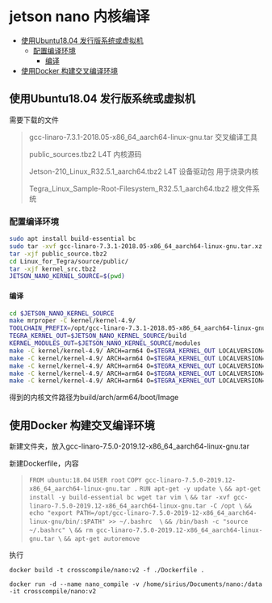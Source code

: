# jetson nano 内核编译<!-- omit in toc -->
<!-- vscode-markdown-toc -->
* [使用Ubuntu18.04 发行版系统或虚拟机](#Ubuntu18.04)
	* [配置编译环境](#)
		* [编译](#-1)
* [使用Docker 构建交叉编译环境](#Docker)

<!-- vscode-markdown-toc-config
	numbering=false
	autoSave=true
	/vscode-markdown-toc-config -->
<!-- /vscode-markdown-toc -->


## <a name='Ubuntu18.04'></a>使用Ubuntu18.04 发行版系统或虚拟机

需要下载的文件
>   gcc-linaro-7.3.1-2018.05-x86_64_aarch64-linux-gnu.tar  交叉编译工具
>
>   public_sources.tbz2	L4T 内核源码
>
>   Jetson-210_Linux_R32.5.1_aarch64.tbz2  L4T 设备驱动包 用于烧录内核
>
>   Tegra_Linux_Sample-Root-Filesystem_R32.5.1_aarch64.tbz2 根文件系统

### <a name=''></a>配置编译环境

```bash
sudo apt install build-essential bc
sudo tar -xvf gcc-linaro-7.3.1-2018.05-x86_64_aarch64-linux-gnu.tar.xz -C /opt
tar -xjf public_source.tbz2
cd Linux_for_Tegra/source/public/
tar -xjf kernel_src.tbz2
JETSON_NANO_KERNEL_SOURCE=$(pwd)
```

#### <a name='-1'></a>编译

```bash
cd $JETSON_NANO_KERNEL_SOURCE
make mrproper -C kernel/kernel-4.9/
TOOLCHAIN_PREFIX=/opt/gcc-linaro-7.3.1-2018.05-x86_64_aarch64-linux-gnu/bin/aarch64-gnu-
TEGRA_KERNEL_OUT=$JETSON_NANO_KERNEL_SOURCE/build
KERNEL_MODULES_OUT=$JETSON_NANO_KERNEL_SOURCE/modules
make -C kernel/kernel-4.9/ ARCH=arm64 O=$TEGRA_KERNEL_OUT LOCALVERSION=-tegra CROSS_COMPILE=${TOOLCHAIN_PREFIX} tegra_defconfig
make -C kernel/kernel-4.9/ ARCH=arm64 O=$TEGRA_KERNEL_OUT LOCALVERSION=-tegra CROSS_COMPILE=${TOOLCHAIN_PREFIX} -j8 --output-sync=target zImage
make -C kernel/kernel-4.9/ ARCH=arm64 O=$TEGRA_KERNEL_OUT LOCALVERSION=-tegra CROSS_COMPILE=${TOOLCHAIN_PREFIX} -j8 --output-sync=target modules
make -C kernel/kernel-4.9/ ARCH=arm64 O=$TEGRA_KERNEL_OUT LOCALVERSION=-tegra CROSS_COMPILE=${TOOLCHAIN_PREFIX} -j8 --output-sync=target dtbs
make -C kernel/kernel-4.9/ ARCH=arm64 O=$TEGRA_KERNEL_OUT LOCALVERSION=-tegra INSTALL_MOD_PATH=$KERNEL_MODULES_OUT modules_install
```
得到的内核文件路径为build/arch/arm64/boot/Image

## <a name='Docker'></a>使用Docker 构建交叉编译环境

新建文件夹，放入gcc-linaro-7.5.0-2019.12-x86_64_aarch64-linux-gnu.tar

新建Dockerfile，内容

>   `FROM ubuntu:18.04`
>   `USER root`
>   `COPY gcc-linaro-7.5.0-2019.12-x86_64_aarch64-linux-gnu.tar .`
>   `RUN apt-get -y update \`
>   `&& apt-get install -y build-essential bc wget tar vim \`
>   `&& tar -xvf gcc-linaro-7.5.0-2019.12-x86_64_aarch64-linux-gnu.tar -C /opt \`
>   `&& echo "export PATH=/opt/gcc-linaro-7.5.0-2019-12-x86_64_aarch64-linux-gnu/bin/:$PATH" >> ~/.bashrc  \`
>   `&& /bin/bash -c "source ~/.bashrc" \`
>   `&& rm gcc-linaro-7.5.0-2019.12-x86_64_aarch64-linux-gnu.tar \`
>   `&& apt-get autoremove`

执行

`docker build -t crosscompile/nano:v2 -f ./Dockerfile .`

`docker run -d --name nano_compile -v /home/sirius/Documents/nano:/data -it crosscompile/nano:v2`



















